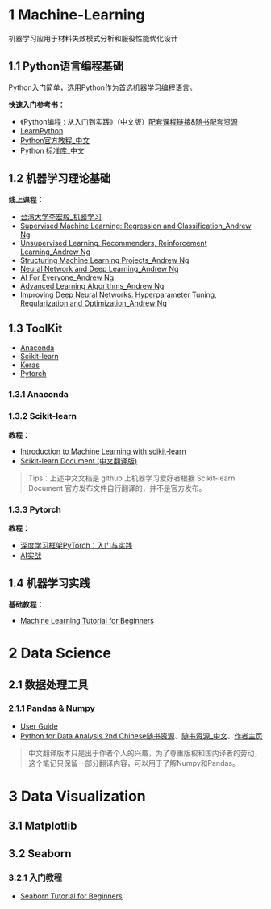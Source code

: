# 1 Machine-Learning
机器学习应用于材料失效模式分析和服役性能优化设计
## 1.1 Python语言编程基础
Python入门简单，选用Python作为首选机器学习编程语言。

**快速入门参考书：**

- 《Python编程 : 从入门到实践》（中文版）[配套课程链接](https://www.bilibili.com/video/BV19t411m7uU?spm_id_from=333.337.search-card.all.click&vd_source=cb67348b8fe5b65cd9ef45aa294d3530)&[随书配套资源](https://github.com/ehmatthes/pcc)
- [LearnPython](https://learnpython.org/)
- [Python官方教程_中文](https://docs.python.org/zh-cn/3/tutorial/index.html)
- [Python 标准库_中文](https://docs.python.org/3/library/index.html)
## 1.2 机器学习理论基础
**线上课程：**
- [台湾大学李宏毅_机器学习](http://speech.ee.ntu.edu.tw/~tlkagk/courses_ML20.html)
- [Supervised Machine Learning: Regression and Classification_Andrew Ng](https://www.coursera.org/learn/machine-learning/home/week/1)
- [Unsupervised Learning, Recommenders, Reinforcement Learning_Andrew Ng]()
- [Structuring Machine Learning Projects_Andrew Ng](https://www.coursera.org/learn/machine-learning-projects/home/week/1)
- [Neural Network and Deep Learning_Andrew Ng](https://www.coursera.org/learn/neural-networks-deep-learning)
- [AI For Everyone_Andrew Ng](https://www.coursera.org/learn/ai-for-everyone)
- [Advanced Learning Algorithms_Andrew Ng](https://www.coursera.org/learn/advanced-learning-algorithms)
- [Improving Deep Neural Networks: Hyperparameter Tuning, Regularization and Optimization_Andrew Ng](https://www.coursera.org/learn/deep-neural-network)
## 1.3 ToolKit
- [Anaconda](https://github.com/ContinuumIO)
- [Scikit-learn](https://github.com/scikit-learn/scikit-learn)
- [Keras](https://github.com/keras-team/keras)
- [Pytorch](https://github.com/pytorch/pytorch)
### 1.3.1 Anaconda
### 1.3.2 Scikit-learn
**教程：**
- [Introduction to Machine Learning with scikit-learn](https://github.com/justmarkham/scikit-learn-videos)
- [Scikit-learn Document (中文翻译版)](https://github.com/apachecn/sklearn-doc-zh)
> Tips：上述中文文档是 github 上机器学习爱好者根据 Scikit-learn Document 官方发布文件自行翻译的，并不是官方发布。
### 1.3.3 Pytorch
**教程：**
- [深度学习框架PyTorch：入门与实践](https://github.com/chenyuntc/pytorch-book)
- [AI实战](https://github.com/MLEveryday/practicalAI-cn)
## 1.4 机器学习实践
**基础教程：**
- [Machine Learning Tutorial for Beginners](https://www.kaggle.com/code/kanncaa1/machine-learning-tutorial-for-beginners/notebook)
# 2 Data Science
## 2.1 数据处理工具
### 2.1.1 Pandas & Numpy
- [User Guide](https://pandas.pydata.org/docs/user_guide/index.html)
- [Python for Data Analysis 2nd Chinese](https://github.com/iamseancheney/python_for_data_analysis_2nd_chinese_version)[随书资源](https://github.com/wesm/pydata-book)、[随书资源_中文](https://github.com/BrambleXu/pydata-notebook)、[作者主页](https://wesmckinney.com/)
>中文翻译版本只是出于作者个人的兴趣，为了尊重版权和国内译者的劳动，这个笔记只保留一部分翻译内容，可以用于了解Numpy和Pandas。
# 3 Data Visualization
## 3.1 Matplotlib
## 3.2 Seaborn
### 3.2.1 入门教程
- [Seaborn Tutorial for Beginners](https://www.kaggle.com/code/kanncaa1/seaborn-tutorial-for-beginners?scriptVersionId=27768785)


